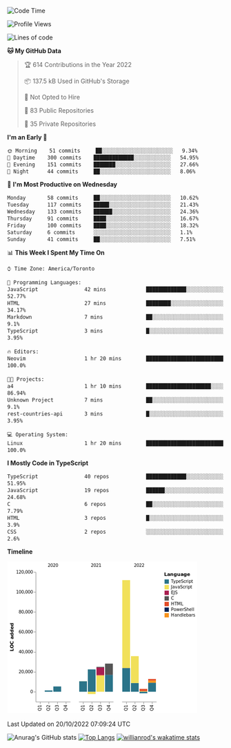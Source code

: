 <!--START_SECTION:waka-->
![Code Time](http://img.shields.io/badge/Code%20Time-293%20hrs%2031%20mins-blue)

![Profile Views](http://img.shields.io/badge/Profile%20Views-8-blue)

![Lines of code](https://img.shields.io/badge/From%20Hello%20World%20I%27ve%20Written-252%20Thousand%20lines%20of%20code-blue)

**🐱 My GitHub Data** 

> 🏆 614 Contributions in the Year 2022
 > 
> 📦 137.5 kB Used in GitHub's Storage 
 > 
> 🚫 Not Opted to Hire
 > 
> 📜 83 Public Repositories 
 > 
> 🔑 35 Private Repositories  
 > 
**I'm an Early 🐤** 

```text
🌞 Morning    51 commits     ██░░░░░░░░░░░░░░░░░░░░░░░   9.34% 
🌆 Daytime    300 commits    █████████████░░░░░░░░░░░░   54.95% 
🌃 Evening    151 commits    ███████░░░░░░░░░░░░░░░░░░   27.66% 
🌙 Night      44 commits     ██░░░░░░░░░░░░░░░░░░░░░░░   8.06%

```
📅 **I'm Most Productive on Wednesday** 

```text
Monday       58 commits     ██░░░░░░░░░░░░░░░░░░░░░░░   10.62% 
Tuesday      117 commits    █████░░░░░░░░░░░░░░░░░░░░   21.43% 
Wednesday    133 commits    ██████░░░░░░░░░░░░░░░░░░░   24.36% 
Thursday     91 commits     ████░░░░░░░░░░░░░░░░░░░░░   16.67% 
Friday       100 commits    ████░░░░░░░░░░░░░░░░░░░░░   18.32% 
Saturday     6 commits      ░░░░░░░░░░░░░░░░░░░░░░░░░   1.1% 
Sunday       41 commits     ██░░░░░░░░░░░░░░░░░░░░░░░   7.51%

```


📊 **This Week I Spent My Time On** 

```text
⌚︎ Time Zone: America/Toronto

💬 Programming Languages: 
JavaScript               42 mins             █████████████░░░░░░░░░░░░   52.77% 
HTML                     27 mins             ████████░░░░░░░░░░░░░░░░░   34.17% 
Markdown                 7 mins              ██░░░░░░░░░░░░░░░░░░░░░░░   9.1% 
TypeScript               3 mins              █░░░░░░░░░░░░░░░░░░░░░░░░   3.95%

🔥 Editors: 
Neovim                   1 hr 20 mins        █████████████████████████   100.0%

🐱‍💻 Projects: 
a4                       1 hr 10 mins        █████████████████████░░░░   86.94% 
Unknown Project          7 mins              ██░░░░░░░░░░░░░░░░░░░░░░░   9.1% 
rest-countries-api       3 mins              █░░░░░░░░░░░░░░░░░░░░░░░░   3.95%

💻 Operating System: 
Linux                    1 hr 20 mins        █████████████████████████   100.0%

```

**I Mostly Code in TypeScript** 

```text
TypeScript               40 repos            █████████████░░░░░░░░░░░░   51.95% 
JavaScript               19 repos            ██████░░░░░░░░░░░░░░░░░░░   24.68% 
C                        6 repos             ██░░░░░░░░░░░░░░░░░░░░░░░   7.79% 
HTML                     3 repos             █░░░░░░░░░░░░░░░░░░░░░░░░   3.9% 
CSS                      2 repos             ░░░░░░░░░░░░░░░░░░░░░░░░░   2.6%

```


**Timeline**

![Chart not found](https://raw.githubusercontent.com/wise-introvert/wise-introvert/master/charts/bar_graph.png) 


 Last Updated on 20/10/2022 07:09:24 UTC
<!--END_SECTION:waka-->

![Anurag's GitHub stats](https://github-readme-stats.vercel.app/api?username=wise-introvert&count_private=true&show_icons=true)
[![Top Langs](https://github-readme-stats.vercel.app/api/top-langs/?username=wise-introvert&langs_count=10)](https://github.com/anuraghazra/github-readme-stats)
[![willianrod's wakatime stats](https://github-readme-stats.vercel.app/api/wakatime?username=wiseintrovert)](https://github.com/anuraghazra/github-readme-stats)
